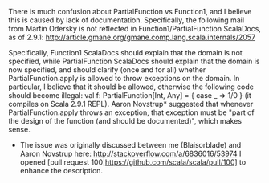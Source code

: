 There is much confusion about PartialFunction vs Function1, and I believe this is caused by lack of documentation. Specifically, the following mail from Martin Odersky is not reflected in Function1/PartialFunction ScalaDocs, as of 2.9.1:
http://article.gmane.org/gmane.comp.lang.scala.internals/2057

Specifically, Function1 ScalaDocs should explain that the domain is not specified, while PartialFunction ScalaDocs should explain that the domain is now specified, and should clarify (once and for all) whether PartialFunction.apply is allowed to throw exceptions on the domain. In particular, I believe that it should be allowed, otherwise the following code should become illegal:
val f: PartialFunction[Int, Any] = { case _ => 1/0 }
(it compiles on Scala 2.9.1 REPL).
Aaron Novstrup* suggested that whenever PartialFunction.apply throws an exception, that exception must be "part of the design of the function (and should be documented)", which makes sense.

* The issue was originally discussed between me (Blaisorblade) and Aaron Novstrup here:
http://stackoverflow.com/a/6836016/53974
I opened [pull request 100|https://github.com/scala/scala/pull/100] to enhance the description.
